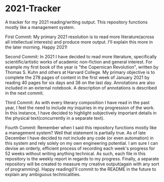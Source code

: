 # 2021-Tracker
A tracker for my 2021 reading/writing output. This repository functions mostly like a management system.

First Commit:
My primary 2021 resolution is to read more literature(across all intellectual interests) and produce more output. I'll explain this more in the later morning. Happy 2021!

Second Commit:
In 2021 I have decided to read more literature, specifically scientific/artistic works of academic non-fiction and general interest. For example my first book of the year is "the Copernican Revolution", written by Thomas S. Kuhn and others at Harvard College. My primary objective is to complete the 278 pages of content in the first week of January 2021 by reading 40 pages for six days and 38 on the last day. Annotations are also included in an external notebook. A description of annotations is described in the next commit.

Third Commit:
As with every literary composition I have read in the past year, I feel the need to include my inquiries in my progression of the work. In this instance, I have decided to highlight subjectively important details in the physical text(concurrently in a separate text).

Fourth Commit:
Remember when I said this repository functions mostly like a management system? Well that statement is partially true. As of late December I have decided to not include any code (or even automation) in this system and rely solely on my own engineering potential. I am sure I can devise an orderly, efficient process of recording each week's progress for 52 weeks without writing anything technical. As such, each file in this repository is the weekly report in regards to my progress. Finally, a separate repository will be created to measure my creative output(again with any sort of programming). Happy reading(I'll commit to the README in the future to explain any ambiguous technicalities.
